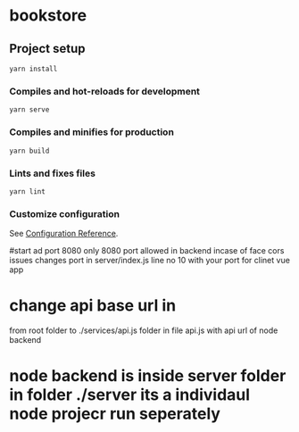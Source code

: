 # bookstore

## Project setup
```
yarn install
```

### Compiles and hot-reloads for development
```
yarn serve
```

### Compiles and minifies for production
```
yarn build
```

### Lints and fixes files
```
yarn lint
```

### Customize configuration
See [Configuration Reference](https://cli.vuejs.org/config/).



#start ad port 8080 only 8080 port allowed in backend incase of face cors issues changes port in server/index.js line  no 10 with your port for clinet vue app

# change api base url in  
from root folder to
./services/api.js   folder in file api.js   with api url of node backend 


# node backend is inside server folder in folder ./server its a individaul node projecr run seperately 